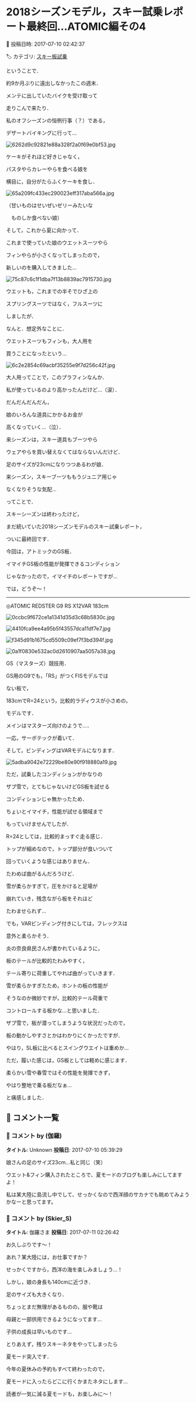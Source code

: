 # 2018シーズンモデル，スキー試乗レポート最終回…ATOMIC編その4

📅 投稿日時: 2017-07-10 02:42:37

🏷️ カテゴリ: [スキー板試乗](c0bd8048615710cee890e403a36cc9a2b.md)

ということで．


約9か月ぶりに遠出しなかったこの週末．


メンテに出していたバイクを受け取って


走りこんで来たり．





私のオフシーズンの恒例行事（？）である，


デザートバイキングに行って…




![6262d9c92821e88a328f2a0f69e0bf53.jpg](images/6262d9c92821e88a328f2a0f69e0bf53.jpg)




ケーキがそれほど好きじゃなく，


パスタやらカレーやらを食べる娘を


横目に，自分がたらふくケーキを食し．




![65a209fc433ec290023eff317aba566a.jpg](images/65a209fc433ec290023eff317aba566a.jpg)




（甘いものはせいぜいゼリーみたいな


　ものしか食べない娘）





そして，これから夏に向かって．


これまで使っていた娘のウエットスーツやら


フィンやらが小さくなってしまったので，


新しいのを購入してきました…




![75c87c6c1f1dba7f13b8839ac7915730.jpg](images/75c87c6c1f1dba7f13b8839ac7915730.jpg)




ウエットも，これまでの半そでひざ上の


スプリングスーツではなく，フルスーツに


しましたが．





なんと．想定外なことに．


ウエットスーツもフィンも，大人用を


買うことになったという…




![6c2e2854c69acbf35255e9f7d256c42f.jpg](images/6c2e2854c69acbf35255e9f7d256c42f.jpg)




大人用ってことで，このプラフィンなんか．


私が使っているのより高かったんだけど…（涙）．





だんだんだんだん，


娘のいろんな道具にかかるお金が


高くなっていく…（泣）．


来シーズンは，スキー道具もブーツやら


ウェアやらを買い替えなくてはならないんだけど．


足のサイズが23cmになりつつあるわが娘．


来シーズン，スキーブーツももうジュニア用じゃ


なくなりそうな気配…





ってことで．


スキーシーズンは終わったけど，


まだ続いていた2018シーズンモデルのスキー試乗レポート，


ついに最終回です．





今回は，アトミックのGS板．


イマイチGS板の性能が発揮できるコンディション


じゃなかったので，イマイチのレポートですが…





では，どうぞ～！


[]()


---


◎ATOMIC REDSTER G9 RS X12VAR 183cm







![0ccbc9f672ce1a1341d35d3c68b5830c.jpg](images/0ccbc9f672ce1a1341d35d3c68b5830c.jpg)









![4410fca9ee4a95b5f43557dca11df7e7.jpg](images/4410fca9ee4a95b5f43557dca11df7e7.jpg)









![f345d91b1675cd5509c09ef7f3bd394f.jpg](images/f345d91b1675cd5509c09ef7f3bd394f.jpg)









![0a1f0830e532ac0d2610907aa5057a38.jpg](images/0a1f0830e532ac0d2610907aa5057a38.jpg)







GS（マスターズ）競技用．





GS用のG9でも，「RS」がつくFISモデルでは


ない板で，


183cmでR=24という，比較的ラディウスが小さめの，


モデルです．


メインはマスターズ向けのようで…．





一応，サーボテックが着いて．


そして，ビンディングはVARモデルになります．




![5adba9042e72229be80e90f918880a19.jpg](images/5adba9042e72229be80e90f918880a19.jpg)







ただ，試乗したコンディションがかなりの


ザブ雪で，とてもじゃないけどGS板を試せる


コンディションじゃ無かったため．


ちょいとイマイチ，性能が試せる領域まで


もっていけませんでしたが．





R=24としては，比較的まっすぐ走る感じ．


トップが細めなので，トップ部分が食いついて


回っていくような感じはありません．


たわめば曲がるんだろうけど．


雪が柔らかすぎて，圧をかけると足場が


崩れていき，残念ながら板をそれほど


たわませられず…





でも，VARビンディング付きにしては，フレックスは


意外と柔らかそう．


炎の奈良県民さんが書かれているように，


板のテールが比較的たわみやすく，


テール寄りに荷重してやれば曲がっていきます．





雪が柔らかすぎたため，ホントの板の性能が


そうなのか微妙ですが，比較的テール荷重で


コントロールする板かな…と思いました．





ザブ雪で，板が潜ってしまうような状況だったので，


板の動かしやすさとかはわかりにくかったですが．


やはり，SL板に比べるとスイングウエイトは重めか…


ただ，履いた感じは，GS板としては軽めに感じます．





柔らかい雪や春雪ではその性能を発揮できず，


やはり整地で乗る板だなぁ…


と痛感しました．

## 💬 コメント一覧

### 💬 コメント by (伽羅)
**タイトル**: Unknown
**投稿日**: 2017-07-10 05:39:29

娘さんの足のサイズ23cm…私と同じ（笑）

ウエット&フィン購入されたところで、夏モードのブログも楽しみにしてますよ！



私は某大陸に島流し中でして、せっかくなので西洋顔のサカナでも眺めてみようかなーと思ってます。

### 💬 コメント by (Skier_S)
**タイトル**: 伽羅さま
**投稿日**: 2017-07-11 02:26:42

お久しぶりです～！

あれ？某大陸には，お仕事ですか？

せっかくですから，西洋の海を楽しみましょう…！



しかし，娘の身長も140cmに近づき．

足のサイズも大きくなり．

ちょっとまだ無理があるものの，服や靴は

母親と一部供用できるようになってます…

子供の成長は早いものです…



とりあえず，残りスキーネタをやってしまったら

夏モード突入です．

今年の夏休みの予約もすべて終わったので，

夏モードに入ったらどこに行くかまたネタにします…

読者が一気に減る夏モードも，お楽しみに～！

